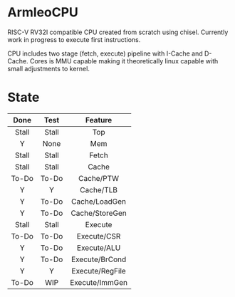 # ArmleoCPU

RISC-V RV32I compatible CPU created from scratch using chisel. Currently work in progress to execute first instructions.

CPU includes two stage (fetch, execute) pipeline with I-Cache and D-Cache. Cores is MMU capable making it theoretically linux capable with small adjustments to kernel.

# State
|Done   |Test   |Feature        |
|:-----:|:-----:|:-------------:|
|Stall  |Stall  |Top            |
|Y      |None   |Mem            |
|Stall  |Stall  |Fetch          |
|Stall  |Stall  |Cache          |
|To-Do  |To-Do  |Cache/PTW      |
|Y      |Y      |Cache/TLB      |
|Y      |To-Do  |Cache/LoadGen  |
|Y      |To-Do  |Cache/StoreGen |
|Stall  |Stall  |Execute        |
|To-Do  |To-Do  |Execute/CSR    |
|Y      |To-Do  |Execute/ALU    |
|Y      |To-Do  |Execute/BrCond |
|Y      |Y      |Execute/RegFile|
|To-Do  |WIP    |Execute/ImmGen |
